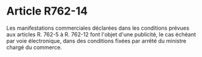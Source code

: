 # Article R762-14

Les manifestations commerciales déclarées dans les conditions prévues aux articles R. 762-5 à R. 762-12 font l'objet d'une publicité, le cas échéant par voie électronique, dans des conditions fixées par arrêté du ministre chargé du commerce.
